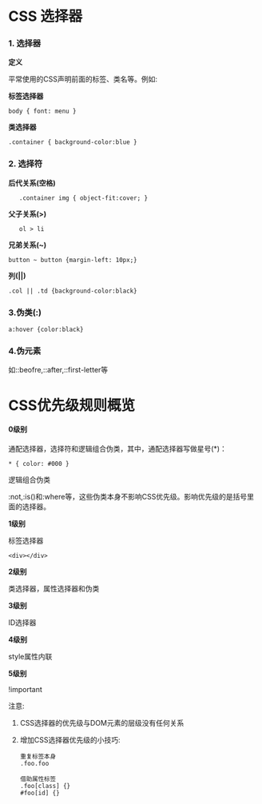 # CSS 选择器

### 1.   选择器

**定义**

平常使用的CSS声明前面的标签、类名等。例如:

**标签选择器**

```
body { font: menu }
```

**类选择器**

```
.container { background-color:blue }
```



### 2. 选择符

**后代关系(空格)**
```
   .container img { object-fit:cover; }
```


**父子关系(>)**
```
   ol > li 
```

**兄弟关系(~)**

```
button ~ button {margin-left: 10px;}
```

**列(||)**

```
.col || .td {background-color:black}
```



### 3.伪类(:)

```
a:hover {color:black}
```



### 4.伪元素

如::beofre,::after,::first-letter等

# CSS优先级规则概览

#### 0级别

通配选择器，选择符和逻辑组合伪类，其中，通配选择器写做星号(*)：

```
* { color: #000 }
```

逻辑组合伪类

​	:not,:is()和:where等，这些伪类本身不影响CSS优先级。影响优先级的是括号里面的选择器。

**1级别**

标签选择器

```
<div></div>
```

**2级别**

类选择器，属性选择器和伪类

**3级别**

ID选择器

**4级别**

style属性内联

**5级别**

!important

注意:

1. CSS选择器的优先级与DOM元素的层级没有任何关系

2. 增加CSS选择器优先级的小技巧:

   ```
   重复标签本身
   .foo.foo
   
   借助属性标签
   .foo[class] {}
   #foo[id] {}
   ```

   



